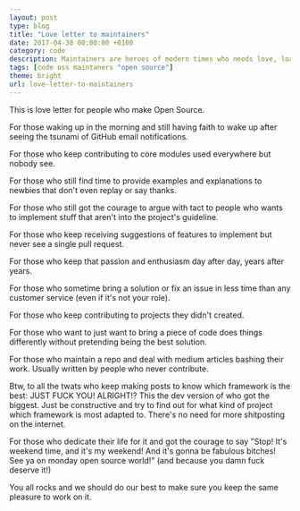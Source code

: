 ```yaml
---
layout: post
type: blog
title: "Love letter to maintainers"
date: 2017-04-30 00:00:00 +0100
category: code
description: Maintainers are heroes of modern times who needs love, loads of love.
tags: [code oss maintaners "open source"]
theme: bright
url: love-letter-to-maintainers
---
```

This is love letter for people who make Open Source.

For those waking up in the morning and still having faith to wake up after seeing the tsunami of GitHub email notifications.

For those who keep contributing to core modules used everywhere but nobody see.

For those who still find time to provide examples and explanations to newbies that don't even replay or say thanks.

For those who still got the courage to argue with tact to people who wants to implement stuff that aren't into the project's guideline.

For those who keep receiving suggestions of features to implement but never see a single pull request.

For those who keep that passion and enthusiasm day after day, years after years.

For those who sometime bring a solution or fix an issue in less time than any customer service (even if it's not your role).

For those who keep contributing to projects they didn't created.

For those who want to just want to bring a piece of code does things differently without pretending being the best solution.

For those who maintain a repo and deal with medium articles bashing their work. Usually written by people who never contribute.

Btw, to all the twats who keep making posts to know which framework is the best: JUST FUCK YOU! ALRIGHT!? This the dev version of who got the biggest. Just be constructive and try to find out for what kind of project which framework is most adapted to. There's no need for more shitposting on the internet.

For those who dedicate their life for it and got the courage to say "Stop! It's weekend time, and it's my weekend! And it's gonna be fabulous bitches! See ya on monday open source world!" (and because you damn fuck deserve it!)

You all rocks and we should do our best to make sure you keep the same pleasure to work on it.